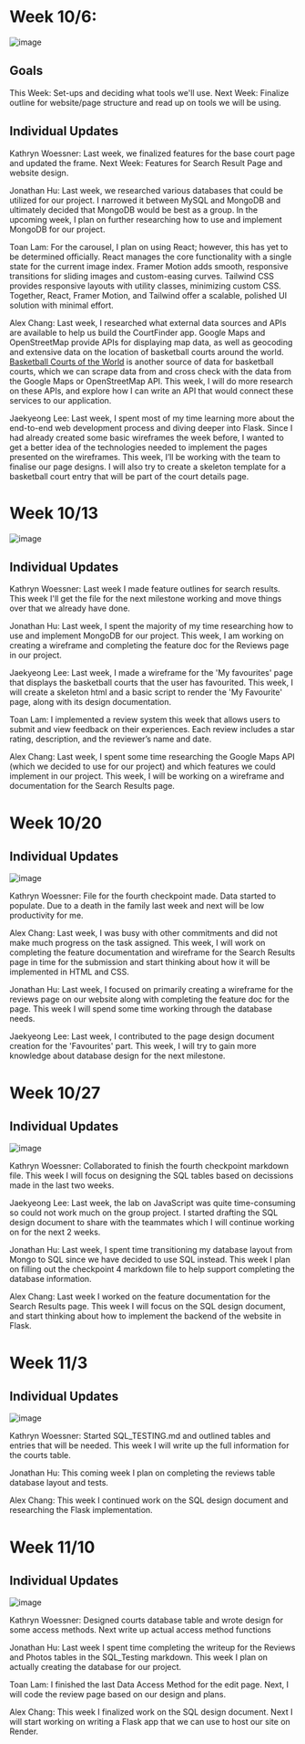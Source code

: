 # Week 10/6:
![image](./Trello_Board/week10-6.png)

## Goals
This Week: Set-ups and deciding what tools we'll use.
Next Week: Finalize outline for website/page structure and read up on tools we will be using.

## Individual Updates
Kathryn Woessner: Last week, we finalized features for the base court page and updated the frame. Next Week: Features for Search Result Page and website design.

Jonathan Hu: Last week, we researched various databases that could be utilized for our project. I narrowed it between MySQL and MongoDB and ultimately decided that MongoDB would be best as a group. In the upcoming week, I plan on further researching how to use and implement MongoDB for our project.

Toan Lam: For the carousel, I plan on using React; however, this has yet to be determined officially. React manages the core functionality with a single state for the current image index. Framer Motion adds smooth, responsive transitions for sliding images and custom-easing curves. Tailwind CSS provides responsive layouts with utility classes, minimizing custom CSS. Together, React, Framer Motion, and Tailwind offer a scalable, polished UI solution with minimal effort.

Alex Chang: Last week, I researched what external data sources and APIs are available to help us build the CourtFinder app. Google Maps and OpenStreetMap provide APIs for displaying map data, as well as geocoding and extensive data on the location of basketball courts around the world. [Basketball Courts of the World](https://www.courtsoftheworld.com/) is another source of data for basketball courts, which we can scrape data from and cross check with the data from the Google Maps or OpenStreetMap API. This week, I will do more research on these APIs, and explore how I can write an API that would connect these services to our application.

Jaekyeong Lee: Last week, I spent most of my time learning more about the end-to-end web development process and diving deeper into Flask. Since I had already created some basic wireframes the week before, I wanted to get a better idea of the technologies needed to implement the pages presented on the wireframes. This week, I’ll be working with the team to finalise our page designs. I will also try to create a skeleton template for a basketball court entry that will be part of the court details page.

# Week 10/13
![image](./Trello_Board/week10-13.png)

## Individual Updates
Kathryn Woessner: Last week I made feature outlines for search results. This week I'll get the file for the next milestone working and move things over that we already have done.

Jonathan Hu: Last week, I spent the majority of my time researching how to use and implement MongoDB for our project. This week, I am working on creating a wireframe and completing the feature doc for the Reviews page in our project.

Jaekyeong Lee: Last week, I made a wireframe for the 'My favourites' page that displays the basketball courts that the user has favourited. This week, I will create a skeleton html and a basic script to render the 'My Favourite' page, along with its design documentation.

Toan Lam: I implemented a review system this week that allows users to submit and view feedback on their experiences. Each review includes a star rating, description, and the reviewer’s name and date.

Alex Chang: Last week, I spent some time researching the Google Maps API (which we decided to use for our project) and which features we could implement in our project. This week, I will be working on a wireframe and documentation for the Search Results page.

# Week 10/20

## Individual Updates
![image](./Trello_Board/week10-20.png)

Kathryn Woessner: File for the fourth checkpoint made. Data started to populate. Due to a death in the family last week and next will be low productivity for me.

Alex Chang: Last week, I was busy with other commitments and did not make much progress on the task assigned. This week, I will work on completing the feature documentation and wireframe for the Search Results page in time for the submission and start thinking about how it will be implemented in HTML and CSS. 

Jonathan Hu: Last week, I focused on primarily creating a wireframe for the reviews page on our website along with completing the feature doc for the page. This week I will spend some time working through the database needs.

Jaekyeong Lee: Last week, I contributed to the page design document creation for the 'Favourites' part. This week, I will try to gain more knowledge about database design for the next milestone.

# Week 10/27

## Individual Updates
![image](./Trello_Board/week10-27.png)

Kathryn Woessner: Collaborated to finish the fourth checkpoint markdown file. This week I will focus on designing the SQL tables based on decissions made in the last two weeks.

Jaekyeong Lee: Last week, the lab on JavaScript was quite time-consuming so could not work much on the group project. I started drafting the SQL design document to share with the teammates which I will continue working on for the next 2 weeks.

Jonathan Hu: Last week, I spent time transitioning my database layout from Mongo to SQL since we have decided to use SQL instead. This week I plan on filling out the checkpoint 4 markdown file to help support completing the database information. 

Alex Chang: Last week I worked on the feature documentation for the Search Results page. This week I will focus on the SQL design document, and start thinking about how to implement the backend of the website in Flask.

# Week 11/3

## Individual Updates
![image](./Trello_Board/week11-3.png)

Kathryn Woessner: Started SQL_TESTING.md and outlined tables and entries that will be needed. This week I will write up the full information for the courts table.

Jonathan Hu: This coming week I plan on completing the reviews table database layout and tests. 

Alex Chang: This week I continued work on the SQL design document and researching the Flask implementation.


# Week 11/10

## Individual Updates
![image](./Trello_Board/week11-10.png)

Kathryn Woessner: Designed courts database table and wrote design for some access methods. Next write up actual access method functions

Jonathan Hu: Last week I spent time completing the writeup for the Reviews and Photos tables in the SQL_Testing markdown. This week I plan on actually creating the database for our project. 

Toan Lam: I finished the last Data Access Method for the edit page. Next, I will code the review page based on our design and plans. 

Alex Chang: This week I finalized work on the SQL design document. Next I will start working on writing a Flask app that we can use to host our site on Render.
